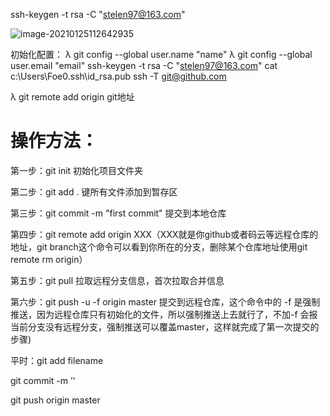 ssh-keygen -t rsa -C "stelen97@163.com"

![image-20210125112642935](./images/image-20210125112642935.png)

初始化配置：
λ git config --global user.name "name"
λ git config --global user.email "email"
ssh-keygen -t rsa -C "stelen97@163.com"
cat c:\Users\Foe0\.ssh\id_rsa.pub
ssh -T git@github.com


λ git remote add origin git地址

# 操作方法：

第一步：git init 初始化项目文件夹

第二步：git add . 键所有文件添加到暂存区

第三步：git commit -m "first commit"  提交到本地仓库

第四步：git remote add origin XXX（XXX就是你github或者码云等远程仓库的地址，git branch这个命令可以看到你所在的分支，删除某个仓库地址使用git remote rm origin）

第五步：git pull 拉取远程分支信息，首次拉取合并信息

第六步：git push -u -f origin master 提交到远程仓库，这个命令中的 -f 是强制推送，因为远程仓库只有初始化的文件，所以强制推送上去就行了，不加-f 会报当前分支没有远程分支，强制推送可以覆盖master，这样就完成了第一次提交的步骤)

  



平时：git add filename 

git commit -m ’‘

git push origin master

